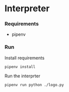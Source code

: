 # Interpreter 

### Requirements

* pipenv

### Run

Install requirements

```
pipenv install
```

Run the interprter

```
pipenv run python ./logo.py
```
